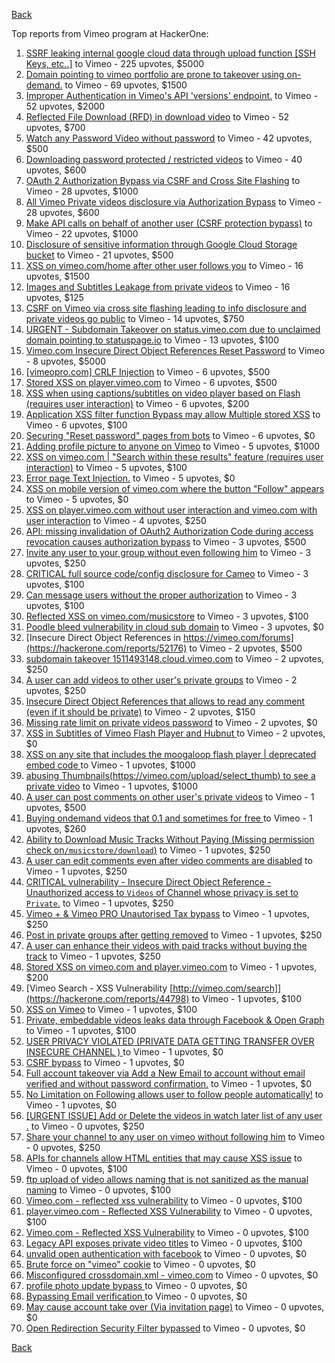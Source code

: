 [Back](../README.md)

Top reports from Vimeo program at HackerOne:

1. [SSRF  leaking internal google cloud data through upload function [SSH Keys, etc..]](https://hackerone.com/reports/549882) to Vimeo - 225 upvotes, $5000
2. [Domain pointing to vimeo portfolio are prone to takeover using on-demand.](https://hackerone.com/reports/387307) to Vimeo - 69 upvotes, $1500
3. [Improper Authentication in Vimeo's API 'versions' endpoint.](https://hackerone.com/reports/328724) to Vimeo - 52 upvotes, $2000
4. [Reflected File Download (RFD) in download video](https://hackerone.com/reports/378941) to Vimeo - 52 upvotes, $700
5. [Watch any Password Video without password](https://hackerone.com/reports/155618) to Vimeo - 42 upvotes, $500
6. [Downloading password protected / restricted videos](https://hackerone.com/reports/145467) to Vimeo - 40 upvotes, $600
7. [OAuth 2 Authorization Bypass via CSRF and Cross Site Flashing](https://hackerone.com/reports/136582) to Vimeo - 28 upvotes, $1000
8. [All Vimeo Private videos disclosure via Authorization Bypass](https://hackerone.com/reports/137502) to Vimeo - 28 upvotes, $600
9. [Make API calls on behalf of another user (CSRF protection bypass)](https://hackerone.com/reports/44146) to Vimeo - 22 upvotes, $1000
10. [Disclosure of sensitive information through Google Cloud Storage bucket](https://hackerone.com/reports/176013) to Vimeo - 21 upvotes, $500
11. [XSS on vimeo.com/home after other user follows you](https://hackerone.com/reports/87854) to Vimeo - 16 upvotes, $1500
12. [Images and Subtitles Leakage from private videos](https://hackerone.com/reports/136850) to Vimeo - 16 upvotes, $125
13. [CSRF on Vimeo via cross site flashing leading to info disclosure and private videos go public](https://hackerone.com/reports/136481) to Vimeo - 14 upvotes, $750
14. [URGENT - Subdomain Takeover on status.vimeo.com due to unclaimed domain pointing to statuspage.io](https://hackerone.com/reports/49663) to Vimeo - 13 upvotes, $100
15. [Vimeo.com Insecure Direct Object References Reset Password](https://hackerone.com/reports/42587) to Vimeo - 8 upvotes, $5000
16. [[vimeopro.com] CRLF Injection](https://hackerone.com/reports/39181) to Vimeo - 6 upvotes, $500
17. [Stored XSS on player.vimeo.com](https://hackerone.com/reports/85488) to Vimeo - 6 upvotes, $500
18. [XSS when using captions/subtitles on video player based on Flash (requires user interaction)](https://hackerone.com/reports/88508) to Vimeo - 6 upvotes, $200
19. [Application XSS filter function Bypass may allow Multiple stored XSS](https://hackerone.com/reports/44217) to Vimeo - 6 upvotes, $100
20. [Securing "Reset password" pages from bots](https://hackerone.com/reports/43807) to Vimeo - 6 upvotes, $0
21. [Adding profile picture to anyone on Vimeo](https://hackerone.com/reports/43617) to Vimeo - 5 upvotes, $1000
22. [XSS on vimeo.com | "Search within these results" feature (requires user interaction)](https://hackerone.com/reports/88105) to Vimeo - 5 upvotes, $100
23. [Error page Text Injection.](https://hackerone.com/reports/130914) to Vimeo - 5 upvotes, $0
24. [XSS on mobile version of vimeo.com where the button "Follow" appears](https://hackerone.com/reports/88088) to Vimeo - 5 upvotes, $0
25. [XSS on player.vimeo.com without user interaction and vimeo.com with user interaction](https://hackerone.com/reports/96229) to Vimeo - 4 upvotes, $250
26. [API: missing invalidation of OAuth2 Authorization Code during access revocation causes authorization bypass](https://hackerone.com/reports/57603) to Vimeo - 3 upvotes, $500
27. [Invite any user to your group without even following him](https://hackerone.com/reports/52707) to Vimeo - 3 upvotes, $250
28. [CRITICAL full source code/config disclosure for Cameo](https://hackerone.com/reports/43998) to Vimeo - 3 upvotes, $100
29. [Can message users without the proper authorization](https://hackerone.com/reports/46113) to Vimeo - 3 upvotes, $100
30. [Reflected XSS on vimeo.com/musicstore](https://hackerone.com/reports/85615) to Vimeo - 3 upvotes, $100
31. [Poodle bleed vulnerability in cloud sub domain](https://hackerone.com/reports/44202) to Vimeo - 3 upvotes, $0
32. [Insecure Direct Object References in https://vimeo.com/forums](https://hackerone.com/reports/52176) to Vimeo - 2 upvotes, $500
33. [subdomain takeover 1511493148.cloud.vimeo.com](https://hackerone.com/reports/46954) to Vimeo - 2 upvotes, $250
34. [A user can add videos to other user's private groups](https://hackerone.com/reports/50786) to Vimeo - 2 upvotes, $250
35. [Insecure Direct Object References that allows to read any comment (even if it should be private)](https://hackerone.com/reports/52181) to Vimeo - 2 upvotes, $150
36. [Missing rate limit on private videos password](https://hackerone.com/reports/124564) to Vimeo - 2 upvotes, $0
37. [XSS in Subtitles of Vimeo Flash Player and Hubnut ](https://hackerone.com/reports/137023) to Vimeo - 2 upvotes, $0
38. [XSS on any site that includes the moogaloop flash player | deprecated embed code ](https://hackerone.com/reports/44512) to Vimeo - 1 upvotes, $1000
39. [abusing Thumbnails(https://vimeo.com/upload/select_thumb) to see a private video](https://hackerone.com/reports/43850) to Vimeo - 1 upvotes, $1000
40. [A user can post comments on other user's private videos](https://hackerone.com/reports/50829) to Vimeo - 1 upvotes, $500
41. [Buying ondemand videos that  0.1  and sometimes for free ](https://hackerone.com/reports/43602) to Vimeo - 1 upvotes, $260
42. [Ability to Download Music Tracks Without Paying (Missing permission check on`/musicstore/download`)](https://hackerone.com/reports/43770) to Vimeo - 1 upvotes, $250
43. [A user can edit comments even after video comments are disabled](https://hackerone.com/reports/50776) to Vimeo - 1 upvotes, $250
44. [CRITICAL vulnerability - Insecure Direct Object Reference - Unauthorized access to `Videos` of Channel whose privacy is set to `Private`.](https://hackerone.com/reports/45960) to Vimeo - 1 upvotes, $250
45. [Vimeo + & Vimeo PRO Unautorised Tax bypass](https://hackerone.com/reports/49561) to Vimeo - 1 upvotes, $250
46. [Post in private groups after getting removed](https://hackerone.com/reports/51817) to Vimeo - 1 upvotes, $250
47. [A user can enhance their videos with paid tracks without buying the track](https://hackerone.com/reports/50941) to Vimeo - 1 upvotes, $250
48. [Stored XSS on vimeo.com and player.vimeo.com](https://hackerone.com/reports/87577) to Vimeo - 1 upvotes, $200
49. [Vimeo Search - XSS Vulnerability [http://vimeo.com/search]](https://hackerone.com/reports/44798) to Vimeo - 1 upvotes, $100
50. [XSS on Vimeo](https://hackerone.com/reports/45484) to Vimeo - 1 upvotes, $100
51. [Private, embeddable videos leaks data through Facebook & Open Graph](https://hackerone.com/reports/121919) to Vimeo - 1 upvotes, $100
52. [USER PRIVACY VIOLATED (PRIVATE DATA GETTING TRANSFER OVER INSECURE CHANNEL ) ](https://hackerone.com/reports/44056) to Vimeo - 1 upvotes, $0
53. [CSRF bypass](https://hackerone.com/reports/45428) to Vimeo - 1 upvotes, $0
54. [Full account takeover via Add a New Email to account without email verified and without password confirmation.](https://hackerone.com/reports/45084) to Vimeo - 1 upvotes, $0
55. [No Limitation on Following allows user to follow people automatically!](https://hackerone.com/reports/43846) to Vimeo - 1 upvotes, $0
56. [[URGENT ISSUE] Add or Delete the videos in watch later list of any user .](https://hackerone.com/reports/52982) to Vimeo - 0 upvotes, $250
57. [Share your channel to any user on vimeo without following him](https://hackerone.com/reports/52708) to Vimeo - 0 upvotes, $250
58. [APIs for channels allow HTML entities that may cause XSS issue](https://hackerone.com/reports/42702) to Vimeo - 0 upvotes, $100
59. [ftp upload of video allows naming that is not sanitized as the manual naming](https://hackerone.com/reports/45368) to Vimeo - 0 upvotes, $100
60. [Vimeo.com - reflected xss vulnerability](https://hackerone.com/reports/42584) to Vimeo - 0 upvotes, $100
61. [player.vimeo.com - Reflected XSS Vulnerability](https://hackerone.com/reports/43672) to Vimeo - 0 upvotes, $100
62. [Vimeo.com - Reflected XSS Vulnerability](https://hackerone.com/reports/42582) to Vimeo - 0 upvotes, $100
63. [Legacy API exposes private video titles](https://hackerone.com/reports/111386) to Vimeo - 0 upvotes, $100
64. [unvalid open authentication with facebook](https://hackerone.com/reports/44425) to Vimeo - 0 upvotes, $0
65. [Brute force on "vimeo" cookie](https://hackerone.com/reports/46109) to Vimeo - 0 upvotes, $0
66. [Misconfigured crossdomain.xml - vimeo.com](https://hackerone.com/reports/43070) to Vimeo - 0 upvotes, $0
67. [profile photo update bypass ](https://hackerone.com/reports/43758) to Vimeo - 0 upvotes, $0
68. [Bypassing Email verification ](https://hackerone.com/reports/49304) to Vimeo - 0 upvotes, $0
69. [May cause account take over (Via invitation page)](https://hackerone.com/reports/56182) to Vimeo - 0 upvotes, $0
70. [Open Redirection Security Filter bypassed](https://hackerone.com/reports/44157) to Vimeo - 0 upvotes, $0


[Back](../README.md)
